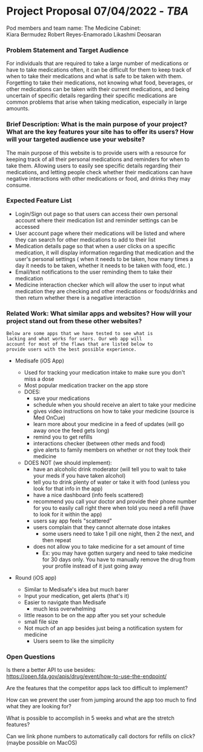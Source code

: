 # Project Proposal 07/04/2022 - *TBA*
Pod members and team name:
    The Medicine Cabinet: <br>
        Kiara Bermudez
        Robert Reyes-Enamorado
        Likashmi Deosaran


### Problem Statement and Target Audience
For individuals that are required to take a large number of medications or have to take medications often, it can be difficult for them to keep track of when to take their medications and what is safe to be taken with them.  Forgetting to take their medications, not knowing what food, beverages, or other medications can be taken with their current medications, and being uncertain of specific details regarding their specific medications are common problems that arise when taking medication, especially in large amounts.

### Brief Description: What is the main purpose of your project? What are the key features your site has to offer its users? How will your targeted audience use your website?
The main purpose of this website is to provide users with a resource for keeping track of all their personal medications and reminders for when to take them. Allowing users to easily see specific details regarding their medications, and letting people check whether their medications can have negative interactions with other medications or food, and drinks they may consume.

### Expected Feature List
- Login/Sign out page so that users can access their own personal account where their medication list and reminder settings can be accessed
- User account page where their medications will be listed and where they can search for other medications to add to their list
- Medication details page so that when a user clicks on a specific medication, it will display information regarding that medication and the user's personal settings ( when it needs to be taken, how many times a day it needs to be taken, whether it needs to be taken with food, etc. )
- Email/text notifications to the user reminding them to take their medication
- Medicine interaction checker which will allow the user to input what medication they are checking and other medications or foods/drinks and then return whether there is a negative interaction


### Related Work: What similar apps and websites? How will your project stand out from these other websites?

    Below are some apps that we have tested to see what is
    lacking and what works for users. Our web app will
    account for most of the flaws that are listed below to
    provide users with the best possible experience.
    

- Medisafe (iOS App)
    - Used for tracking your medication intake to make sure you don't miss a dose
    - Most popular medication tracker on the app store
    - DOES: 
        - save your medications
        - schedule when you should receive an alert to take your medicine
        - gives video instructions on how to take your medicine (source is Med OnCue)
        - learn more about your medicine in a feed of updates (will go away once the feed gets long)
        - remind you to get refills
        -  interactions checker (between other meds and food)
        - give alerts to family members on whether or not they took their medicine 
    - DOES NOT (we should implement): 
        - have an alcoholic drink moderator (will tell you to wait to take your meds if you have taken alcohol)
        - tell you to drink plenty of water or take it with food (unless you look for that info in the app)
        - have a nice dashboard (info feels scattered)
        - recommend you call your doctor and provide their phone number for you to easily call right there when told you need a refill (have to look for it within the app)
        -  users say app feels "scattered"
        -  users complain that they cannot alternate dose intakes
            -  some users need to take 1 pill one night, then 2 the next, and then repeat
        -  does not allow you to take medicine for a set amount of time
            -  Ex: you may have gotten surgery and need to take medicine for 30 days only. You have to manually remove the drug from your profile instead of it just going away

- Round (iOS app)
    - Similar to Medisafe's idea but much barer
    - Input your medication, get alerts (that's it)
    - Easier to navigate than Medisafe 
        - much less overwhelming
    - little reason to be on the app after you set your schedule
    - small file size
    - Not much of an app besides just being a notification system for medicine 
        - Users seem to like the simplicity 

### Open Questions

Is there a better API to use besides: https://open.fda.gov/apis/drug/event/how-to-use-the-endpoint/

Are the features that the competitor apps lack too difficult to implement?

How can we prevent the user from jumping around the app too much to find what they are looking for?

What is possible to accomplish in 5 weeks and what are the stretch features?

Can we link phone numbers to automatically call doctors for refills on click? (maybe possible on MacOS)
